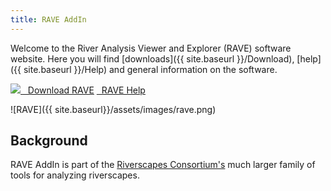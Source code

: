 ```yaml
---
title: RAVE AddIn
---
```


Welcome to the River Analysis Viewer and Explorer (RAVE) software website. Here you will find [downloads]({{ site.baseurl }}/Download), [help]({{ site.baseurl }}/Help) and general information on the software.

<a class="button large" href="https://github.com/Riverscapes/RaveAddIn/releases/latest">
        <img src="{{site.baseurl}}/assets/images/RiverscapesLogo_x16.png">
        &nbsp;&nbsp;Download RAVE</a>
<a class="button large" href="{{ site.baseurl}}/Help"> <i class="fa fa-question-circle"></i>&nbsp;&nbsp;RAVE Help</a>

![RAVE]({{ site.baseurl}}/assets/images/rave.png)

## Background

RAVE AddIn is part of the [Riverscapes Consortium's](http://riverscapes.xyz) much larger family of tools for analyzing riverscapes. 
